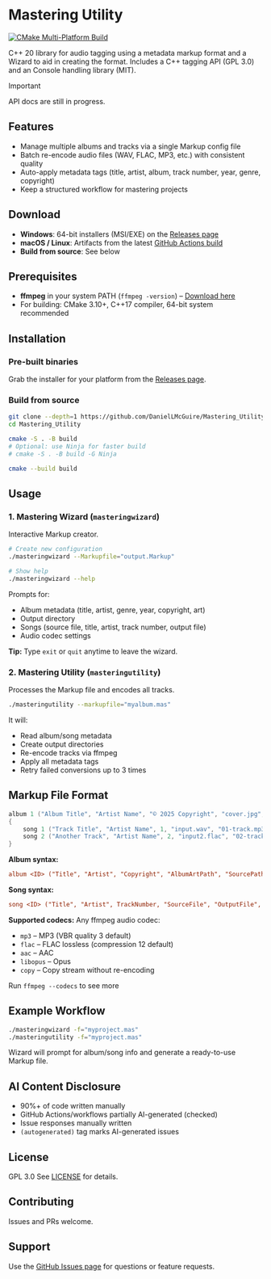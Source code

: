 # Mastering Utility

[![CMake Multi-Platform Build](https://github.com/DanielLMcGuire/Mastering_Utility/actions/workflows/cmake-multi-platform.yml/badge.svg?branch=master&event=push)](https://github.com/DanielLMcGuire/Mastering_Utility/actions/workflows/cmake-multi-platform.yml)

C++ 20 library for audio tagging using a metadata markup format and a Wizard to aid in creating the format.
Includes a C++ tagging API (GPL 3.0) and an Console handling library (MIT).

> [!IMPORTANT]
> API docs are still in progress.

## Features

- Manage multiple albums and tracks via a single Markup config file
- Batch re-encode audio files (WAV, FLAC, MP3, etc.) with consistent quality
- Auto-apply metadata tags (title, artist, album, track number, year, genre, copyright)
- Keep a structured workflow for mastering projects

## Download

- **Windows**: 64-bit installers (MSI/EXE) on the [Releases page](https://github.com/DanielLMcGuire/Mastering_Utility/releases/latest)
- **macOS / Linux**: Artifacts from the latest [GitHub Actions build](https://github.com/DanielLMcGuire/Mastering_Utility/actions/workflows/cmake-multi-platform.yml?query=event%3Apush+branch%3Amaster+is%3Asuccess)
- **Build from source**: See below

## Prerequisites

- **ffmpeg** in your system PATH (`ffmpeg -version`) – [Download here](https://ffmpeg.org/download.html)  
- For building: CMake 3.10+, C++17 compiler, 64-bit system recommended

## Installation

### Pre-built binaries

Grab the installer for your platform from the [Releases page](https://github.com/DanielLMcGuire/Mastering_Utility/releases).

### Build from source

```bash
git clone --depth=1 https://github.com/DanielLMcGuire/Mastering_Utility.git
cd Mastering_Utility

cmake -S . -B build
# Optional: use Ninja for faster build
# cmake -S . -B build -G Ninja

cmake --build build
````

## Usage

### 1. Mastering Wizard (`masteringwizard`)

Interactive Markup creator.

```bash
# Create new configuration
./masteringwizard --Markupfile="output.Markup"

# Show help
./masteringwizard --help
```

Prompts for:

- Album metadata (title, artist, genre, year, copyright, art)
- Output directory
- Songs (source file, title, artist, track number, output file)
- Audio codec settings

**Tip:** Type `exit` or `quit` anytime to leave the wizard.

### 2. Mastering Utility (`masteringutility`)

Processes the Markup file and encodes all tracks.

```bash
./masteringutility --markupfile="myalbum.mas"
```

It will:

- Read album/song metadata
- Create output directories
- Re-encode tracks via ffmpeg
- Apply all metadata tags
- Retry failed conversions up to 3 times

## Markup File Format

```cpp
album 1 ("Album Title", "Artist Name", "© 2025 Copyright", "cover.jpg", "./source", "./output", "Genre", "2025", "Comment")
{
    song 1 ("Track Title", "Artist Name", 1, "input.wav", "01-track.mp3", "libmp3lame", "Genre", "2025", "Comment")
    song 2 ("Another Track", "Artist Name", 2, "input2.flac", "02-track.flac", "flac", "Genre", "2025")
}
```

**Album syntax:**

```ini
album <ID> ("Title", "Artist", "Copyright", "AlbumArtPath", "SourcePath", "OutputPath", "Genre", "Year", "Comment")
```

**Song syntax:**

```ini
song <ID> ("Title", "Artist", TrackNumber, "SourceFile", "OutputFile", "Codec", "Genre", "Year", "Comment")
```

**Supported codecs:** Any ffmpeg audio codec:

- `mp3` – MP3 (VBR quality 3 default)
- `flac` – FLAC lossless (compression 12 default)
- `aac` – AAC
- `libopus` – Opus
- `copy` – Copy stream without re-encoding

Run ```ffmpeg --codecs``` to see more

## Example Workflow

```bash
./masteringwizard -f="myproject.mas"
./masteringutility -f="myproject.mas"
```

Wizard will prompt for album/song info and generate a ready-to-use Markup file.

## AI Content Disclosure

- 90%+ of code written manually
- GitHub Actions/workflows partially AI-generated (checked)
- Issue responses manually written
- `(autogenerated)` tag marks AI-generated issues

## License

GPL 3.0
See [LICENSE](LICENSE) for details.

## Contributing

Issues and PRs welcome.

## Support

Use the [GitHub Issues page](https://github.com/DanielLMcGuire/Mastering_Utility/issues) for questions or feature requests.
